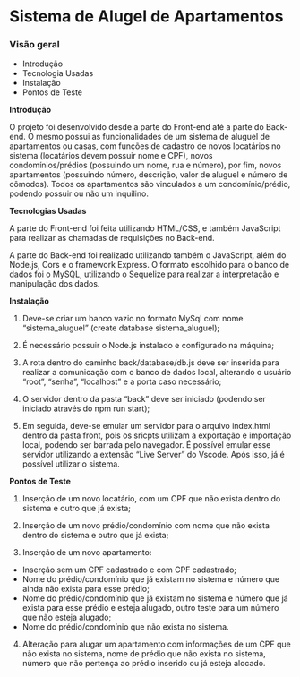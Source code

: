 # Sistema de Alugel de Apartamentos

### Visão geral

- Introdução
- Tecnologia Usadas
- Instalação
- Pontos de Teste

**Introdução**

O projeto foi desenvolvido desde a parte do Front-end até a parte do Back-end. O mesmo possui as funcionalidades de um sistema de aluguel de apartamentos ou casas, com funções de cadastro de novos locatários no sistema (locatários devem possuir nome e CPF), novos condomínios/prédios (possuindo um nome, rua e número), por fim, novos apartamentos (possuindo número, descrição, valor de aluguel e número de cômodos). Todos os apartamentos são vinculados a um condomínio/prédio, podendo possuir ou não um inquilino.

**Tecnologias Usadas**

A parte do Front-end foi feita utilizando HTML/CSS, e também JavaScript para realizar as chamadas de requisições no Back-end.

A parte do Back-end foi realizado utilizando também o JavaScript, além do Node.js, Cors e o framework Express. O formato escolhido para o banco de dados foi o MySQL, utilizando o Sequelize para realizar a interpretação e manipulação dos dados.

**Instalação**

1. Deve-se criar um banco vazio no formato MySql com nome “sistema_aluguel” (create database sistema_aluguel);

2. É necessário possuir o Node.js instalado e configurado na máquina;

3. A rota dentro do caminho back/database/db.js deve ser inserida para realizar a comunicação com o banco de dados local, alterando o usuário “root”, “senha”, “localhost” e a porta caso necessário;

4. O servidor dentro da pasta “back” deve ser iniciado (podendo ser iniciado através do npm run start);

5. Em seguida, deve-se emular um servidor para o arquivo index.html dentro da pasta front, pois os sricpts utilizam a exportação e importação local, podendo ser barrada pelo navegador. É possível emular esse servidor utilizando a extensão “Live Server” do Vscode. Após isso, já é possível utilizar o sistema.

**Pontos de Teste**

1. Inserção de um novo locatário, com um CPF que não exista dentro do sistema e outro que já exista;

2. Inserção de um novo prédio/condomínio com nome que não exista dentro do sistema e outro que já exista;

3. Inserção de um novo apartamento:

  - Inserção sem um CPF cadastrado e com CPF cadastrado;
  - Nome do prédio/condomínio que já existam no sistema e número que ainda não exista para esse prédio;
  - Nome do prédio/condomínio que já existam no sistema e número que já exista para esse prédio e esteja alugado, outro teste para um número que não esteja alugado;
  - Nome do prédio/condomínio que não exista no sistema.

4. Alteração para alugar um apartamento com informações de um CPF que não exista no sistema, nome de prédio que não exista no sistema, número que não pertença ao prédio inserido ou já esteja alocado.
